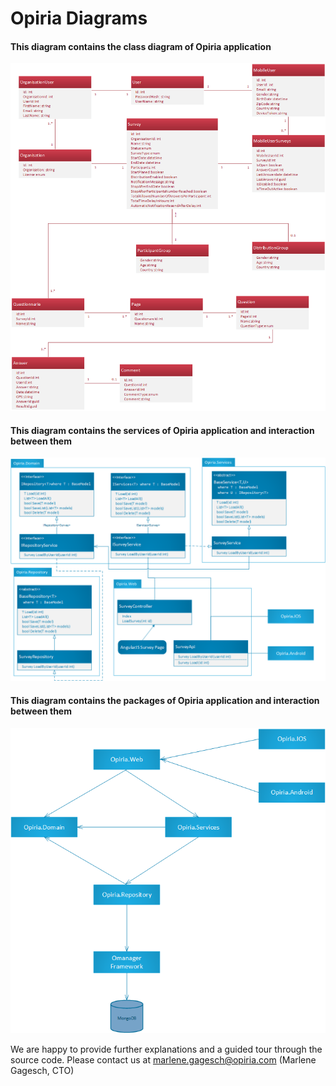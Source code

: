 # Opiria Diagrams

#### This diagram contains the class diagram of Opiria application
![GitHub Logo](https://github.com/opiria-pdata/opiria-diagrams/blob/master/OpiriaClasses.png)

#### This diagram contains the services of Opiria application and interaction between them
![GitHub Logo](https://github.com/opiria-pdata/opiria-diagrams/blob/master/OpiriaServices.png)

#### This diagram contains the packages of Opiria application and interaction between them
![GitHub Logo](https://github.com/opiria-pdata/opiria-diagrams/blob/master/OpiriaPackages.png)


We are happy to provide further explanations and a guided tour through the source code. 
Please contact us at marlene.gagesch@opiria.com (Marlene Gagesch, CTO)
